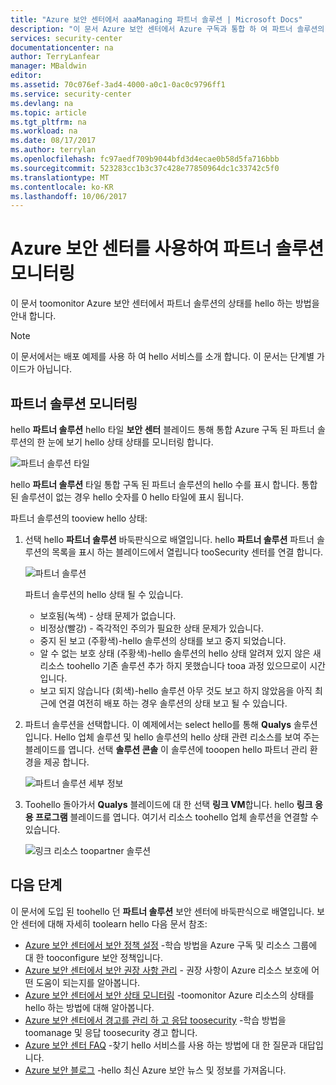 ```yaml
---
title: "Azure 보안 센터에서 aaaManaging 파트너 솔루션 | Microsoft Docs"
description: "이 문서 Azure 보안 센터에서 Azure 구독과 통합 하 여 파트너 솔루션의 한 눈에 보기 hello 상태는 모니터를 통해 하는 방법 안내 합니다."
services: security-center
documentationcenter: na
author: TerryLanfear
manager: MBaldwin
editor: 
ms.assetid: 70c076ef-3ad4-4000-a0c1-0ac0c9796ff1
ms.service: security-center
ms.devlang: na
ms.topic: article
ms.tgt_pltfrm: na
ms.workload: na
ms.date: 08/17/2017
ms.author: terrylan
ms.openlocfilehash: fc97aedf709b9044bfd3d4ecae0b58d5fa716bbb
ms.sourcegitcommit: 523283cc1b3c37c428e77850964dc1c33742c5f0
ms.translationtype: MT
ms.contentlocale: ko-KR
ms.lasthandoff: 10/06/2017
---
```

# <a name="monitoring-partner-solutions-with-azure-security-center"></a>Azure 보안 센터를 사용하여 파트너 솔루션 모니터링
이 문서 toomonitor Azure 보안 센터에서 파트너 솔루션의 상태를 hello 하는 방법을 안내 합니다.

> [!NOTE]
> 이 문서에서는 배포 예제를 사용 하 여 hello 서비스를 소개 합니다. 이 문서는 단계별 가이드가 아닙니다.
>
>

## <a name="monitoring-partner-solutions"></a>파트너 솔루션 모니터링
hello **파트너 솔루션** hello 타일 **보안 센터** 블레이드 통해 통합 Azure 구독 된 파트너 솔루션의 한 눈에 보기 hello 상태 상태를 모니터링 합니다.

![파트너 솔루션 타일][1]

hello **파트너 솔루션** 타일 통합 구독 된 파트너 솔루션의 hello 수를 표시 합니다. 통합 된 솔루션이 없는 경우 hello 숫자를 0 hello 타일에 표시 됩니다.

파트너 솔루션의 tooview hello 상태:

1. 선택 hello **파트너 솔루션** 바둑판식으로 배열입니다. hello **파트너 솔루션** 파트너 솔루션의 목록을 표시 하는 블레이드에서 열립니다 tooSecurity 센터를 연결 합니다.

   ![파트너 솔루션][3]

   파트너 솔루션의 hello 상태 될 수 있습니다.

   * 보호됨(녹색) - 상태 문제가 없습니다.
   * 비정상(빨강) - 즉각적인 주의가 필요한 상태 문제가 있습니다.
   * 중지 된 보고 (주황색)-hello 솔루션의 상태를 보고 중지 되었습니다.
   * 알 수 없는 보호 상태 (주황색)-hello 솔루션의 hello 상태 알려져 있지 않은 새 리소스 toohello 기존 솔루션 추가 하지 못했습니다 tooa 과정 있으므로이 시간입니다.
   * 보고 되지 않습니다 (회색)-hello 솔루션 아무 것도 보고 하지 않았음을 아직 최근에 연결 여전히 배포 하는 경우 솔루션의 상태 보고 될 수 있습니다.

2. 파트너 솔루션을 선택합니다. 이 예제에서는 select hello를 통해 **Qualys** 솔루션입니다.  Hello 업체 솔루션 및 hello 솔루션의 hello 상태 관련 리소스를 보여 주는 블레이드를 엽니다. 선택 **솔루션 콘솔** 이 솔루션에 tooopen hello 파트너 관리 환경을 제공 합니다.

   ![파트너 솔루션 세부 정보][4]
3. Toohello 돌아가서 **Qualys** 블레이드에 대 한 선택 **링크 VM**합니다. hello **링크 응용 프로그램** 블레이드를 엽니다. 여기서 리소스 toohello 업체 솔루션을 연결할 수 있습니다.

   ![링크 리소스 toopartner 솔루션][5]

## <a name="next-steps"></a>다음 단계
이 문서에 도입 된 toohello 던 **파트너 솔루션** 보안 센터에 바둑판식으로 배열입니다. 보안 센터에 대해 자세히 toolearn hello 다음 문서 참조:

* [Azure 보안 센터에서 보안 정책 설정](security-center-policies.md) -학습 방법을 Azure 구독 및 리소스 그룹에 대 한 tooconfigure 보안 정책입니다.
* [Azure 보안 센터에서 보안 권장 사항 관리](security-center-recommendations.md) - 권장 사항이 Azure 리소스 보호에 어떤 도움이 되는지를 알아봅니다.
* [Azure 보안 센터에서 보안 상태 모니터링](security-center-monitoring.md) -toomonitor Azure 리소스의 상태를 hello 하는 방법에 대해 알아봅니다.
* [Azure 보안 센터에서 경고를 관리 하 고 응답 toosecurity](security-center-managing-and-responding-alerts.md) -학습 방법을 toomanage 및 응답 toosecurity 경고 합니다.
* [Azure 보안 센터 FAQ](security-center-faq.md) -찾기 hello 서비스를 사용 하는 방법에 대 한 질문과 대답입니다.
* [Azure 보안 블로그](http://blogs.msdn.com/b/azuresecurity/) -hello 최신 Azure 보안 뉴스 및 정보를 가져옵니다.

<!--Image references-->
[1]: ./media/security-center-partner-solutions/partner-solutions-tile.png
[3]: ./media/security-center-partner-solutions/partner-solutions.png
[4]: ./media/security-center-partner-solutions/partner-solutions-detail.png
[5]: ./media/security-center-partner-solutions/link-applications.png
